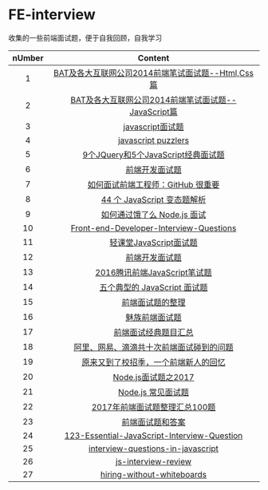 # FE-interview
收集的一些前端面试题，便于自我回顾，自我学习

| nUmber |                 Content                  |
| :----: | :--------------------------------------: |
|   1    | [BAT及各大互联网公司2014前端笔试面试题--Html,Css篇](http://www.cnblogs.com/coco1s/p/4034937.html) |
|   2    | [BAT及各大互联网公司2014前端笔试面试题--JavaScript篇](http://www.cnblogs.com/coco1s/p/4029708.html) |
|   3    | [javascript面试题](http://www.voidcn.com/blog/u014787301/article/p-6166599.html) |
|   4    | [javascript puzzlers](http://javascript-puzzlers.herokuapp.com/) |
|   5    | [9个JQuery和5个JavaScript经典面试题](http://www.voidcn.com/blog/u010227447/article/p-3561418.html) |
|   6    | [前端开发面试题](https://github.com/markyun/My-blog/tree/master/Front-end-Developer-Questions/Questions-and-Answers) |
|   7    | [如何面试前端工程师：GitHub 很重要](https://segmentfault.com/a/1190000000375138) |
|   8    | [44 个 JavaScript 变态题解析](http://www.codeceo.com/article/44-javascript-crazy-question.html) |
|   9    | [如何通过饿了么 Node.js 面试](https://elemefe.github.io/node-interview/#/sections/zh-cn/?id=%e5%a6%82%e4%bd%95%e9%80%9a%e8%bf%87%e9%a5%bf%e4%ba%86%e4%b9%88-nodejs-%e9%9d%a2%e8%af%95) |
|   10   | [Front-end-Developer-Interview-Questions](https://github.com/h5bp/Front-end-Developer-Interview-Questions) |
|   11   | [轻课堂JavaScript面试题](http://www.qingkt.com/a/interview/js/) |
|   12   | [前端开发面试题](https://microzz.com/2017/02/10/interview/) |
|   13   | [2016腾讯前端JavaScript笔试题](https://segmentfault.com/a/1190000004641602) |
|   14   | [五个典型的 JavaScript 面试题](https://mp.weixin.qq.com/s/X3nprS7nKTWthMuYwnHGZw) |
|   15   | [前端面试题的整理](http://gcdn.gcpowertools.com.cn/showtopic-36821-1-3.html?utm_source=segmentfault&utm_medium=referral&utm_campaign=20170411) |
|   16   | [魅族前端面试题](https://segmentfault.com/a/1190000003118598) |
|   17   | [前端面试经典题目汇总](https://segmentfault.com/a/1190000007488471) |
|   18   | [阿里、网易、滴滴共十次前端面试碰到的问题](https://juejin.im/post/59316e682f301e0058378558) |
|   19   | [原来又到了校招季，一个前端新人的回忆](https://juejin.im/post/593a3686ac502e006b227745) |
|   20   | [Node.js面试题之2017](https://segmentfault.com/a/1190000009009792) |
|   21   | [Node.js 常见面试题](http://www.liuzhixiang.com/2015/07/01/Node.js-Interview-Questions-and-Answers/) |
|   22   | [2017年前端面试题整理汇总100题](http://blog.csdn.net/kebi007/article/details/54882425) |
|   23   | [前端面试题和答案](https://github.com/qiu-deqing/FE-interview) |
|   24   | [123-Essential-JavaScript-Interview-Question](https://github.com/nishant8BITS/123-Essential-JavaScript-Interview-Question) |
|   25   | [interview-questions-in-javascript](https://github.com/kennymkchan/interview-questions-in-javascript) |
|   26   | [js-interview-review](https://github.com/adam-s/js-interview-review) |
|   27   | [hiring-without-whiteboards](https://github.com/poteto/hiring-without-whiteboards) |
